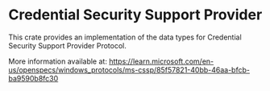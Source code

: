 # Credential Security Support Provider
This crate provides an implementation of the data types for Credential Security
Support Provider Protocol.

More information available at: https://learn.microsoft.com/en-us/openspecs/windows_protocols/ms-cssp/85f57821-40bb-46aa-bfcb-ba9590b8fc30
